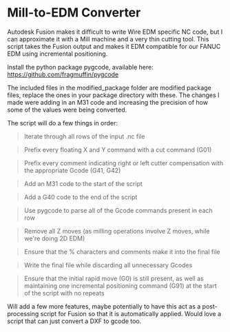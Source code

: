 # Mill-to-EDM Converter
Autodesk Fusion makes it difficult to write Wire EDM specific NC code, but I can approximate it with a Mill machine and a very thin cutting tool. This script takes the Fusion output and makes it EDM compatible for our FANUC EDM using incremental positioning.

Install the python package pygcode, available here: https://github.com/fragmuffin/pygcode

The included files in the modified_package folder are modified package files, replace the ones in your package directory with these. The changes I made were adding in an M31 code and increasing the precision of how some of the values were being converted.

The script will do a few things in order:

>Iterate through all rows of the input .nc file

>Prefix every floating X and Y command with a cut command (G01)

>Prefix every comment indicating right or left cutter compensation with the appropriate Gcode (G41, G42)

>Add an M31 code to the start of the script

>Add a G40 code to the end of the script

>Use pygcode to parse all of the Gcode commands present in each row

>Remove all Z moves (as milling operations involve Z moves, while we're doing 2D EDM)

>Ensure that the % characters and comments make it into the final file

>Write the final file while discarding all unnecessary Gcodes

>Ensure that the initial rapid move (G0) is still present, as well as maintaining one incremental positioning command (G91) at the start of the script with no repeats

Will add a few more features, maybe potentially to have this act as a post-processing script for Fusion so that it is automatically applied. Would love a script that can just convert a DXF to gcode too.
